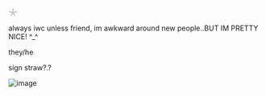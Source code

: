 𓇼
 
always iwc unless friend, im awkward around new people..BUT IM PRETTY NICE! ^_^

they/he

sign straw?.?

![image](https://github.com/user-attachments/assets/67ced007-53b7-4cde-8e78-54ee99cb20c9)




<!--
**sspacedoutz/sspacedoutz** is a ✨ _special_ ✨ repository because its `README.md` (this file) appears on your GitHub profile.

Here are some ideas to get you started:

- 🔭 I’m currently working on ...
- 🌱 I’m currently learning ...
- 👯 I’m looking to collaborate on ...
- 🤔 I’m looking for help with ...
- 💬 Ask me about ...
- 📫 How to reach me: ...
- 😄 Pronouns: ...
- ⚡ Fun fact: ...
-->
